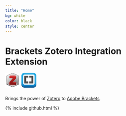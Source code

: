 ```yaml
---
title: "Home"
bg: white
color: black
style: center
---
```



# Brackets Zotero Integration Extension

![Zotero Icon][3]
<span class="fa-stack" style="font-size:50px">
  <i class="fa fa-plus"></i>
</span>
![Brackets Icon][4]

Brings the power of [Zotero][1] to [Adobe Brackets][2]

{% include github.html %}


[1]: https://www.zotero.org/
[2]: http://brackets.io/
[3]: img/zotero_48x48x32.png
[4]: img/brackets_48x48.png


